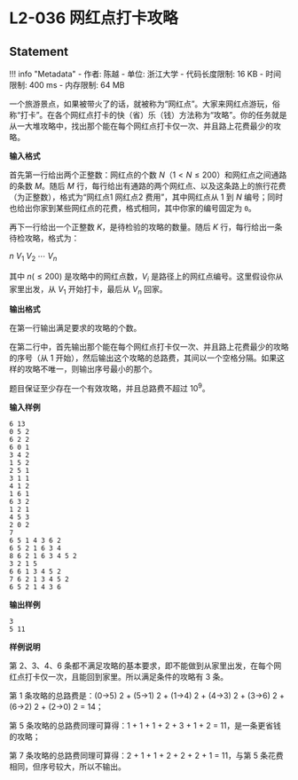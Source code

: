 
# L2-036 网红点打卡攻略

## Statement

!!! info "Metadata"
    - 作者: 陈越
    - 单位: 浙江大学
    - 代码长度限制: 16 KB
    - 时间限制: 400 ms
    - 内存限制: 64 MB

一个旅游景点，如果被带火了的话，就被称为“网红点”。大家来网红点游玩，俗称“打卡”。在各个网红点打卡的快（省）乐（钱）方法称为“攻略”。你的任务就是从一大堆攻略中，找出那个能在每个网红点打卡仅一次、并且路上花费最少的攻略。

**输入格式**

首先第一行给出两个正整数：网红点的个数 $N$（$1 < N\le 200$）和网红点之间通路的条数 $M$。随后 $M$ 行，每行给出有通路的两个网红点、以及这条路上的旅行花费（为正整数），格式为“网红点1 网红点2 费用”，其中网红点从 1 到 $N$ 编号；同时也给出你家到某些网红点的花费，格式相同，其中你家的编号固定为 `0`。

再下一行给出一个正整数 $K$，是待检验的攻略的数量。随后 $K$ 行，每行给出一条待检攻略，格式为：

$n$ $V_1$ $V_2$ $\cdots$ $V_n$

其中 $n (\le 200)$ 是攻略中的网红点数，$V_i$ 是路径上的网红点编号。这里假设你从家里出发，从 $V_1$ 开始打卡，最后从 $V_n$ 回家。

**输出格式**

在第一行输出满足要求的攻略的个数。

在第二行中，首先输出那个能在每个网红点打卡仅一次、并且路上花费最少的攻略的序号（从 1 开始），然后输出这个攻略的总路费，其间以一个空格分隔。如果这样的攻略不唯一，则输出序号最小的那个。

题目保证至少存在一个有效攻略，并且总路费不超过 $10^9$。

**输入样例**
```plaintext
6 13
0 5 2
6 2 2
6 0 1
3 4 2
1 5 2
2 5 1
3 1 1
4 1 2
1 6 1
6 3 2
1 2 1
4 5 3
2 0 2
7
6 5 1 4 3 6 2
6 5 2 1 6 3 4
8 6 2 1 6 3 4 5 2
3 2 1 5
6 6 1 3 4 5 2
7 6 2 1 3 4 5 2
6 5 2 1 4 3 6
```

**输出样例**
```plaintext
3
5 11
```

**样例说明**

第 2、3、4、6 条都不满足攻略的基本要求，即不能做到从家里出发，在每个网红点打卡仅一次，且能回到家里。所以满足条件的攻略有 3 条。

第 1 条攻略的总路费是：(0->5) 2 + (5->1) 2 + (1->4) 2 + (4->3) 2 + (3->6) 2 + (6->2) 2 + (2->0) 2 = 14；

第 5 条攻略的总路费同理可算得：1 + 1 + 1 + 2 + 3 + 1 + 2 = 11，是一条更省钱的攻略；

第 7 条攻略的总路费同理可算得：2 + 1 + 1 + 2 + 2 + 2 + 1 = 11，与第 5 条花费相同，但序号较大，所以不输出。

